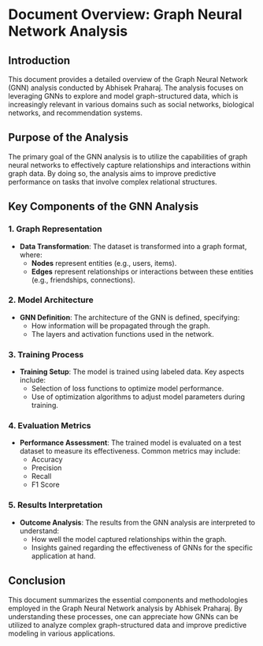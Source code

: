 # Document Overview: Graph Neural Network Analysis

## Introduction

This document provides a detailed overview of the Graph Neural Network (GNN) analysis conducted by Abhisek Praharaj. The analysis focuses on leveraging GNNs to explore and model graph-structured data, which is increasingly relevant in various domains such as social networks, biological networks, and recommendation systems.

## Purpose of the Analysis

The primary goal of the GNN analysis is to utilize the capabilities of graph neural networks to effectively capture relationships and interactions within graph data. By doing so, the analysis aims to improve predictive performance on tasks that involve complex relational structures.

## Key Components of the GNN Analysis

### 1. Graph Representation

- **Data Transformation**: The dataset is transformed into a graph format, where:
  - **Nodes** represent entities (e.g., users, items).
  - **Edges** represent relationships or interactions between these entities (e.g., friendships, connections).

### 2. Model Architecture

- **GNN Definition**: The architecture of the GNN is defined, specifying:
  - How information will be propagated through the graph.
  - The layers and activation functions used in the network.

### 3. Training Process

- **Training Setup**: The model is trained using labeled data. Key aspects include:
  - Selection of loss functions to optimize model performance.
  - Use of optimization algorithms to adjust model parameters during training.

### 4. Evaluation Metrics

- **Performance Assessment**: The trained model is evaluated on a test dataset to measure its effectiveness. Common metrics may include:
  - Accuracy
  - Precision
  - Recall
  - F1 Score

### 5. Results Interpretation

- **Outcome Analysis**: The results from the GNN analysis are interpreted to understand:
  - How well the model captured relationships within the graph.
  - Insights gained regarding the effectiveness of GNNs for the specific application at hand.

## Conclusion

This document summarizes the essential components and methodologies employed in the Graph Neural Network analysis by Abhisek Praharaj. By understanding these processes, one can appreciate how GNNs can be utilized to analyze complex graph-structured data and improve predictive modeling in various applications.
